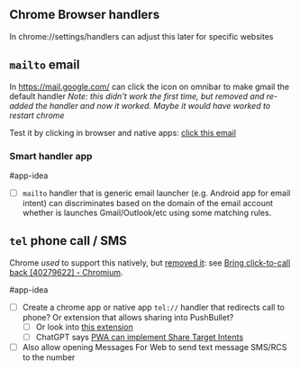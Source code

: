 ## Chrome Browser handlers
In chrome://settings/handlers can adjust this later for specific websites
## `mailto` email
In https://mail.google.com/ can click the icon on omnibar to make gmail the default handler
*Note: this didn't work the first time, but removed and re-added the handler and now it worked. Maybe it would have worked to restart chrome*

Test it by clicking in browser and native apps: [click this email](mailto:carl@carlwa.com)
### Smart handler app
#app-idea 
- [ ] `mailto` handler that is generic email launcher (e.g. Android app for email intent) can discriminates based on the domain of the email account whether is launches Gmail/Outlook/etc using some matching rules.
## `tel` phone call / SMS
Chrome *used* to support this natively, but [removed it](https://x.com/ArtemR/status/1696692778233930031): see [Bring click-to-call back [40279622] - Chromium](https://issues.chromium.org/issues/40279622?pli=1).

#app-idea 
- [ ] Create a chrome app or native app `tel://` handler that redirects call to phone? Or extension that allows sharing into PushBullet? 
	- [ ] Or look into [this extension](https://chromewebstore.google.com/detail/send-to-my-device/nibihlffjdkcdmmdihndbmicgmbkppid)
	- [ ] ChatGPT says [PWA can implement Share Target Intents](https://chatgpt.com/share/67953e63-bb0c-8011-ad21-bf556be5e301)
- [ ] Also allow opening Messages For Web to send text message SMS/RCS to the number
